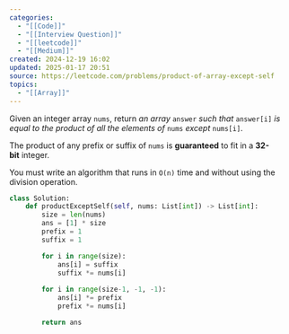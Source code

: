 ```yaml
---
categories:
  - "[[Code]]"
  - "[[Interview Question]]"
  - "[[leetcode]]"
  - "[[Medium]]"
created: 2024-12-19 16:02
updated: 2025-01-17 20:51
source: https://leetcode.com/problems/product-of-array-except-self
topics:
  - "[[Array]]"
---
```

Given an integer array `nums`, return _an array_ `answer` _such that_ `answer[i]` _is equal to the product of all the elements of_ `nums` _except_ `nums[i]`.

The product of any prefix or suffix of `nums` is **guaranteed** to fit in a **32-bit** integer.

You must write an algorithm that runs in `O(n)` time and without using the division operation.
```python
class Solution:
    def productExceptSelf(self, nums: List[int]) -> List[int]:
        size = len(nums)
        ans = [1] * size
        prefix = 1
        suffix = 1

        for i in range(size):
            ans[i] = suffix
            suffix *= nums[i]  
        
        for i in range(size-1, -1, -1):
            ans[i] *= prefix
            prefix *= nums[i]

        return ans
``` 
